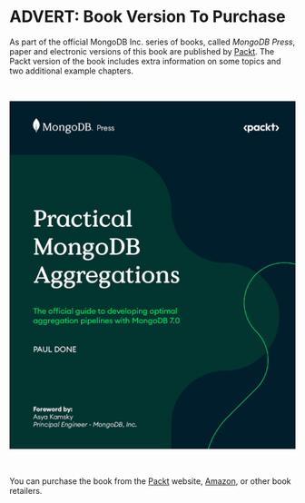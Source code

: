 # ADVERT: Book Version To Purchase

As part of the official MongoDB Inc. series of books, called _MongoDB Press_, paper and electronic versions of this book are published by [Packt](https://www.packtpub.com/). The Packt version of the book includes extra information on some topics and two additional example chapters. 

&nbsp;

![Practical MongoDB Aggregations book published by Packt](./pics/packt_book_front_cover.png)

&nbsp;

You can purchase the book from the [Packt](https://www.packtpub.com/product/practical-mongodb-aggregations/9781835080641) website, [Amazon](https://www.amazon.com/Practical-MongoDB-Aggregations-developing-aggregation-ebook/dp/B0CGVKYGPT), or other book retailers.

